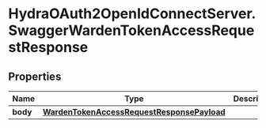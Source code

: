 # HydraOAuth2OpenIdConnectServer.SwaggerWardenTokenAccessRequestResponse

## Properties
Name | Type | Description | Notes
------------ | ------------- | ------------- | -------------
**body** | [**WardenTokenAccessRequestResponsePayload**](WardenTokenAccessRequestResponsePayload.md) |  | [optional] 



